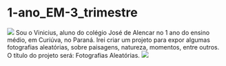 # 1-ano_EM-3_trimestre
![](https://media.tenor.com/4yWS7QhgTFkAAAAi/camera-objects.gif)
Sou o Vinicius, aluno do colégio José de Alencar no 1 ano do ensino médio, em Curiúva, no Paraná.
Irei criar um projeto para expor algumas fotografias aleatórias, sobre paisagens, natureza, momentos, entre outros.
O título do projeto será: Fotografias Aleatórias.
![](https://media.tenor.com/4yWS7QhgTFkAAAAi/camera-objects.gif)
